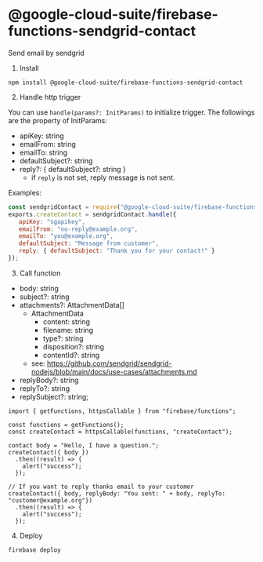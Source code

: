 # @google-cloud-suite/firebase-functions-sendgrid-contact

Send email by sendgrid

1. Install

```
npm install @google-cloud-suite/firebase-functions-sendgrid-contact
```

2. Handle http trigger

You can use `handle(params?: InitParams)` to initialize trigger. The followings are the property of InitParams:

- apiKey: string
- emailFrom: string
- emailTo: string
- defaultSubject?: string
- reply?: { defaultSubject?: string }
  - if `reply` is not set, reply message is not sent.

Examples:


```index.js
const sendgridContact = require("@google-cloud-suite/firebase-functions-sendgrid-contact");
exports.createContact = sendgridContact.handle({
   apiKey: "sgapikey",
   emailFrom: "no-reply@example.org",
   emailTo: "you@example.org",
   defaultSubject: "Message from customer",
   reply: { defaultSubject: "Thank you for your contact!" }
});
```

3. Call function

- body: string
- subject?: string
- attachments?: AttachmentData[]
  - AttachmentData
    - content: string
    - filename: string
    - type?: string
    - disposition?: string
    - contentId?: string
  - see: https://github.com/sendgrid/sendgrid-nodejs/blob/main/docs/use-cases/attachments.md
- replyBody?: string
- replyTo?: string
- replySubject?: string;

```
import { getFunctions, httpsCallable } from "firebase/functions";

const functions = getFunctions();
const createContact = httpsCallable(functions, "createContact");

contact body = "Hello, I have a question.";
createContact({ body })
  .then((result) => {
    alert("success");
  });

// If you want to reply thanks email to your customer
createContact({ body, replyBody: "You sent: " + body, replyTo: "customer@example.org"})
  .then((result) => {
    alert("success");
  });

```

4. Deploy

```
firebase deploy
```
